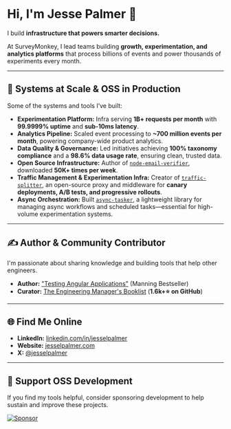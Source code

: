 # Hi, I'm Jesse Palmer 👋

I build **infrastructure that powers smarter decisions.**

At SurveyMonkey, I lead teams building **growth, experimentation, and analytics platforms** that process billions of events and power thousands of experiments every month.

---

## 🚀 Systems at Scale & OSS in Production

Some of the systems and tools I’ve built:

- **Experimentation Platform:** Infra serving **1B+ requests per month** with **99.9999% uptime** and **sub-10ms latency**.
- **Analytics Pipeline:** Scaled event processing to **~700 million events per month**, powering company-wide product analytics.
- **Data Quality & Governance:** Led initiatives achieving **100% taxonomy compliance** and a **98.6% data usage rate**, ensuring clean, trusted data.
- **Open Source Infrastructure:** Author of [`node-email-verifier`](https://github.com/jesselpalmer/node-email-verifier), downloaded **50K+ times per week**.
- **Traffic Management & Experimentation Infra:** Creator of [`traffic-splitter`](https://github.com/jesselpalmer/traffic-splitter), an open-source proxy and middleware for **canary deployments, A/B tests, and progressive rollouts**.
- **Async Orchestration:** Built [`async-tasker`](https://github.com/jesselpalmer/async-tasker), a lightweight library for managing async workflows and scheduled tasks—essential for high-volume experimentation systems.

---

## ✍️ Author & Community Contributor

I'm passionate about sharing knowledge and building tools that help other engineers.

- **Author:** ["Testing Angular Applications"](https://www.manning.com/books/testing-angular-applications) (Manning Bestseller)
- **Curator:** [The Engineering Manager's Booklist](https://github.com/jesselpalmer/the-engineering-managers-booklist) (**1.6k+⭐ on GitHub**)

---

## 🌐 Find Me Online

- **LinkedIn:** [linkedin.com/in/jesselpalmer](https://www.linkedin.com/in/jesselpalmer)
- **Website:** [jesselpalmer.com](https://jesselpalmer.com)
- **X:** [@jesselpalmer](https://twitter.com/jesselpalmer)

---

## 🤝 Support OSS Development

If you find my tools helpful, consider sponsoring development to help sustain and improve these projects.

[![Sponsor](https://img.shields.io/badge/sponsor-gray?logo=github&style=for-the-badge)](https://github.com/sponsors/jesselpalmer)
